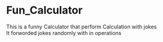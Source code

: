 # Fun_Calculator
This is a funny Calculator that perform Calculation with jokes  
It forworded jokes randomly with in operations
